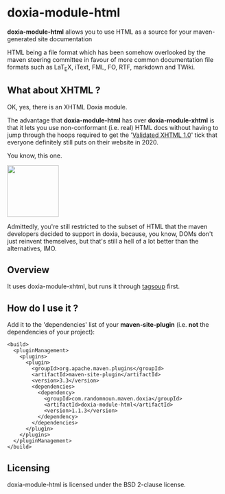 

# doxia-module-html

**doxia-module-html** allows you to use HTML as a source for your maven-generated site documentation

HTML being a file format which has been somehow overlooked by the maven steering committee in favour of more common documentation file formats such as LaT<sub>E</sub>X, iText, FML, FO, RTF, markdown and TWiki. 

## What about XHTML ?

OK, yes, there is an XHTML Doxia module. 

The advantage that **doxia-module-html** has over **doxia-module-xhtml** is that it lets you use non-conformant (i.e. real) HTML docs without having to jump through the hoops required to get the '[Validated XHTML 1.0](https://en.wikipedia.org/wiki/File:Valid_XHTML_1.0.svg)' tick that everyone definitely still puts on their website in 2020.

You know, this one. 

<img src="https://upload.wikimedia.org/wikipedia/commons/1/1f/Valid_XHTML_1.0.svg" width="120">

Admittedly, you're still restricted to the subset of HTML that the maven developers decided to support in doxia, because, you know, DOMs don't just reinvent themselves, but that's still a hell of a lot better than the alternatives, IMO.

## Overview

It uses doxia-module-xhtml, but runs it through [tagsoup](http://vrici.lojban.org/~cowan/XML/tagsoup/) first. 


## How do I use it ? 

Add it to the 'dependencies' list of your **maven-site-plugin** (i.e. **not** the dependencies of your project): 
```
<build>
  <pluginManagement>
    <plugins>
      <plugin>
	    <groupId>org.apache.maven.plugins</groupId>
		<artifactId>maven-site-plugin</artifactId>
		<version>3.3</version>
		<dependencies>
		  <dependency>
			<groupId>com.randomnoun.maven.doxia</groupId>
			<artifactId>doxia-module-html</artifactId>
			<version>1.1.3</version>
		  </dependency>
		</dependencies>
	  </plugin>
	</plugins>
  </pluginManagement>
</build>
```

## Licensing

doxia-module-html is licensed under the BSD 2-clause license.